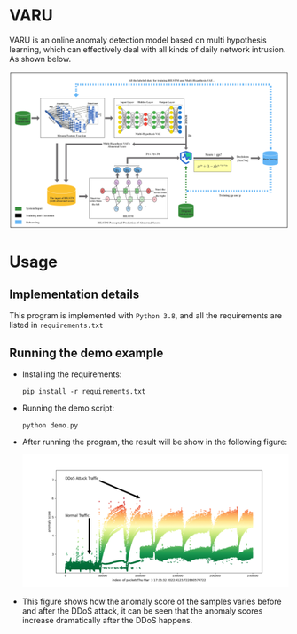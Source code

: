 # VARU

VARU is an online anomaly detection model based on multi hypothesis learning, which can effectively deal with all kinds of daily network intrusion. As shown below.

![image](./fig/overview.png)

# Usage

## Implementation details

This program is implemented with `Python 3.8`, and all the requirements are listed in `requirements.txt`

## Running the demo example

- Installing the requirements:

  ```
  pip install -r requirements.txt
  ```

- Running the demo script:

  ```
  python demo.py
  ```

- After running the program, the result will be show in the following figure:

  ![figure](./fig/result.png)

- This figure shows how the anomaly score of the samples varies before and after the DDoS attack, it can be seen that the anomaly scores increase dramatically after the DDoS happens.

